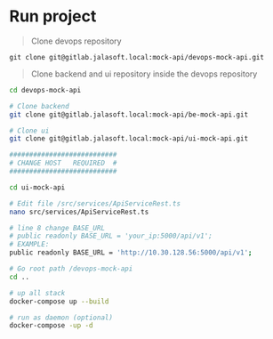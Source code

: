 # Run project

> Clone devops repository

`git clone git@gitlab.jalasoft.local:mock-api/devops-mock-api.git`

> Clone backend and ui repository inside the devops repository

``` bash
cd devops-mock-api

# Clone backend
git clone git@gitlab.jalasoft.local:mock-api/be-mock-api.git

# Clone ui
git clone git@gitlab.jalasoft.local:mock-api/ui-mock-api.git

###########################
# CHANGE HOST   REQUIRED  #
###########################

cd ui-mock-api

# Edit file /src/services/ApiServiceRest.ts
nano src/services/ApiServiceRest.ts

# line 8 change BASE_URL
# public readonly BASE_URL = 'your_ip:5000/api/v1';
# EXAMPLE:
public readonly BASE_URL = 'http://10.30.128.56:5000/api/v1';

# Go root path /devops-mock-api
cd ..

# up all stack 
docker-compose up --build

# run as daemon (optional)
docker-compose -up -d
```
